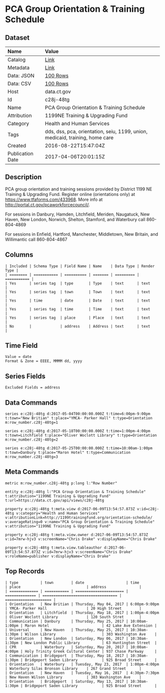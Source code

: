 # PCA Group Orientation & Training Schedule

## Dataset

| Name | Value |
| :--- | :---- |
| Catalog | [Link](https://catalog.data.gov/dataset/pca-group-orientation-schedule) |
| Metadata | [Link](https://data.ct.gov/api/views/c28j-48tg) |
| Data: JSON | [100 Rows](https://data.ct.gov/api/views/c28j-48tg/rows.json?max_rows=100) |
| Data: CSV | [100 Rows](https://data.ct.gov/api/views/c28j-48tg/rows.csv?max_rows=100) |
| Host | data.ct.gov |
| Id | c28j-48tg |
| Name | PCA Group Orientation & Training Schedule |
| Attribution | 1199NE Training & Upgrading Fund |
| Category | Health and Human Services |
| Tags | dds, dss, pca, orientation, seiu, 1199, union, medicaid, training, home care |
| Created | 2016-08-22T15:47:04Z |
| Publication Date | 2017-04-06T20:01:15Z |

## Description

PCA group orientation and training sessions provided by District 1199 NE Training & Upgrading Fund.  Register online (orientations only) at https://www.tfaforms.com/433968.  More info at http://portal.ct.gov/pcaworkforcecouncil/.  

For sessions in Danbury, Hamden, Litchfield, Meriden, Naugatuck, New Haven, New London, Norwich, Shelton, Stamford, and Waterbury call 860-804-4869

For sessions in Enfield, Hartford, Manchester, Middletown, New Britain, and Willimantic call 860-804-4867

## Columns

```ls
| Included | Schema Type | Field Name | Name    | Data Type | Render Type |
| ======== | =========== | ========== | ======= | ========= | =========== |
| Yes      | series tag  | type       | Type    | text      | text        |
| Yes      | series tag  | town       | Town    | text      | text        |
| Yes      | time        | date       | Date    | text      | text        |
| Yes      | series tag  | time       | Time    | text      | text        |
| Yes      | series tag  | place      | Place   | text      | text        |
| No       |             | address    | Address | text      | text        |
```

## Time Field

```ls
Value = date
Format & Zone = EEEE, MMMM dd, yyyy
```

## Series Fields

```ls
Excluded Fields = address
```

## Data Commands

```ls
series e:c28j-48tg d:2017-05-04T00:00:00.000Z t:time=6:00pm-9:00pm t:town="New Britian" t:place="YMCA- Parker Hall" t:type=Orientation m:row_number.c28j-48tg=1

series e:c28j-48tg d:2017-05-18T00:00:00.000Z t:time=1:00pm-4:00pm t:town=Litchfield t:place="Oliver Woclott Library" t:type=Orientation m:row_number.c28j-48tg=2

series e:c28j-48tg d:2017-05-25T00:00:00.000Z t:time=10:00am-1:00pm t:town=Danbury t:place="Maron Hotel" t:type=Communication m:row_number.c28j-48tg=3
```

## Meta Commands

```ls
metric m:row_number.c28j-48tg p:long l:"Row Number"

entity e:c28j-48tg l:"PCA Group Orientation & Training Schedule" t:attribution="1199NE Training & Upgrading Fund" t:url=https://data.ct.gov/api/views/c28j-48tg

property e:c28j-48tg t:meta.view d:2017-06-09T13:54:57.873Z v:id=c28j-48tg v:category="Health and Human Services" v:attributionLink=http://1199trainingfund.org/orientation-schedule/ v:averageRating=0 v:name="PCA Group Orientation & Training Schedule" v:attribution="1199NE Training & Upgrading Fund"

property e:c28j-48tg t:meta.view.owner d:2017-06-09T13:54:57.873Z v:id=7mrw-hjv3 v:screenName="Chris Drake" v:displayName="Chris Drake"

property e:c28j-48tg t:meta.view.tableauthor d:2017-06-09T13:54:57.873Z v:id=7mrw-hjv3 v:screenName="Chris Drake" v:roleName=publisher v:displayName="Chris Drake"
```

## Top Records

```ls
| type          | town        | date                   | time           | place                              | address               | 
| ============= | =========== | ====================== | ============== | ================================== | ===================== | 
| Orientation   | New Britian | Thursday, May 04, 2017 | 6:00pm-9:00pm  | YMCA- Parker Hall                  | 20 High Street        | 
| Orientation   | Litchfield  | Thursday, May 18, 2017 | 1:00pm-4:00pm  | Oliver Woclott Library             | 120 South Stret       | 
| Communication | Danbury     | Thursday, May 25, 2017 | 10:00am-1:00pm | Maron Hotel                        | 42 Lake Ave Extension | 
| Universal     | New Haven   | Thursday, May 25, 2017 | 10:30am-1:30pm | Wilson Library                     | 303 Washington Ave    | 
| Orientation   | New London  | Saturday, May 06, 2017 | 10:30am-1:30pm | New London Public Library          | 63 Huntington Street  | 
| CPR           | Waterbury   | Saturday, May 20, 2017 | 10:00am-4:00pm | Holy Trinity Greek Cultural Center | 937 Chase Parkway     | 
| Communication | Bridgeport  | Thursday, May 18, 2017 | 10:30am-1:30pm | Bridgeport Saden Library           | 925 Broad Street      | 
| Orientation   | Waterbury   | Tuesday, May 23, 2017  | 1:00pm-4:00pm  | Waterbury Silas Bronson Library    | 267 Grand Street      | 
| Orientation   | New Haven   | Tuesday, May 16, 2017  | 4:30pm-7:30pm  | New Haven Wilson Library           | 303 Washington Ave    | 
| Orientation   | Bridgeport  | Saturday, May 13, 2017 | 10:30am-1:30pm | Bridgeport Saden Library           | 925 Broad Street      | 
```